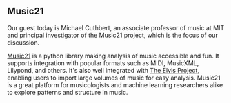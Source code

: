 ## Music21

Our guest today is Michael Cuthbert, an associate professor of music at MIT and principal investigator of the
Music21 project, which is the focus of our discussion.

<a href="http://web.mit.edu/music21/">Music21</a> is a python library making analysis of music accessible and fun.
It supports integration with popular formats such as MIDI, MusicXML, Lilypond, and others.  It's also well integrated with
<a href="http://elvisproject.ca/about.html">The Elvis Project</a>, enabling users to import large volumes of music
for easy analysis.  Music21 is a great platform for musicologists and machine learning researchers alike to explore
patterns and structure in music.

